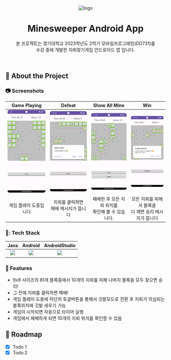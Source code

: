 <div align="center">

  <img src="https://github.com/cm2hcm2h/Minesweeper_Android_App/blob/2cb5c3b9e97b90856b59a9c35ca8b48d6e1aa800/minesweepericon.webp" alt="logo" width="100" height="auto" />
  <h1>Minesweeper Android App</h1>
  
  <p>
    본 프로젝트는 경기대학교 2023학년도 2학기 모바일프로그래밍(DD731)를 <br>수강 중에 개발한 지뢰찾기게임 안드로이드 앱 입니다.
  </p>
  
  
</div>

<br />
  

<!-- About the Project -->
## :star2: About the Project


<!-- Screenshots -->
### :camera: Screenshots

|   Game Playing   |   Defeat   |  Show All Mine   |  Win   |
| :------: | :---------: | :--------------: | :--------------: |
| <img src="preview.png" alt="screenshot" width="300px" /> | <img src="defeat.png" alt="defeat screenshot" width="300px" /> | <img src="showAllMine.png" alt="showAllMine screenshot" width="300px" /> | <img src="winning.png" alt="winning screenshot" width="300px" /> |
|   게임 플레이 도중입니다   |   지뢰를 클릭하면 <br>패배 메시지가 뜹니다   |  패배한 후 모든 지뢰 위치를 <br>확인해 볼 수 있습니다.   |  모든 지뢰를 피해서 블록을 <br>다 깨면 승리 메시지가 뜹니다   |









<!-- TechStack -->
### 📃: Tech Stack
|   Java   |   Android   |  AndroidStudio   |
| :------: | :---------: | :--------------: |
| <img src="https://github.com/cm2hcm2h/Minesweeper_Android_App/blob/2cb5c3b9e97b90856b59a9c35ca8b48d6e1aa800/javaIcon.png" height="100">  | <img src="https://github.com/cm2hcm2h/Minesweeper_Android_App/blob/2cb5c3b9e97b90856b59a9c35ca8b48d6e1aa800/android.png" height="80"> | <img src="https://github.com/cm2hcm2h/Minesweeper_Android_App/blob/2cb5c3b9e97b90856b59a9c35ca8b48d6e1aa800/androidStudio.png" height="75"> |


<!-- Features -->
### :dart: Features

- 9x9 사이즈의 81개 블록중에서 10개의 지뢰를 피해 나머지 블록을 모두 찾으면 승리!
- 그 전에 지뢰를 클릭하면 패배!
- 게임 플레이 도중에 하단의 토글버튼을 통해서 깃발모드로 전환 후 지뢰가 의심되는 블록위치에 깃발 세우기 가능
- 게임이 시작되면 자동으로 타이머 실행
- 게임에서 패배하게 되면 10개의 지뢰 위치를 확인할 수 있음


<!-- Roadmap -->
## :compass: Roadmap

* [x] Todo 1
* [x] Todo 2
